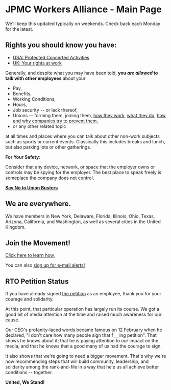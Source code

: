 # JPMC Workers Alliance - Main Page

We'll keep this updated typically on weekends. Check back each Monday for the latest.

## Rights you should know you have:

* [USA: Protected Concerted Activities](https://www.nlrb.gov/sites/default/files/attachments/pages/node-184/nlrb-flyer-627.pdf)
* [UK: Your rights at work](https://www.gov.uk/browse/working/rights-trade-unions)

Generally, and despite what you may have been told,
**you *are allowed* to talk with other employees** about your

* Pay,
* Benefits,
* Working Conditions,
* Hours,
* Job security -- or lack thereof,
* Unions -- forming them, joining them,
  [how they work](https://www.youtube.com/watch?v=Bd5x7vRZlT4),
  [what they do](https://aflcio.org/what-unions-do),
  [how and why companies try to prevent them](https://unionBustingPlayBook.com),
* or any other related topic

at all times and places where you can talk about other non-work subjects such as sports or current events.
Classically this includes breaks and lunch, but also parking lots or other gatherings.

**For Your Safety:**

Consider that any device, network, or space that the employer owns or controls may be spying for the employer.
The best place to speak freely is someplace the company does not control.

**[Say No to Union Busters](https://www.reddit.com/r/union/comments/1j754p1/say_no_to_union_busters/)**

## We are everywhere.

We have members in New York, Delaware, Florida, Illinois, Ohio, Texas, Arizona, California, and Washington, as well as several cities in the United Kingdom.

## Join the Movement!

[Click here to learn how.](/join_us)

You can also [sign up for e-mail alerts!](https://actionnetwork.org/forms/jpmcworkers-signup)


## RTO Petition Status

If you have already signed [the petition](/openletter) as an employee,
thank you for your courage and solidarity.

At this point, that particular operation has largely run its course.
We got a good bit of media attention at the time and raised much awareness for our cause.

Our CEO's profanity-laced words became famous on 12 February when he declared,
"I don't care how many people sign that f___ing petition".
That shows he knows about it; that he is paying attention to *our* impact on the media;
and that he knows that a good many of us had the courage to sign.

It also shows that we're going to need a bigger movement.
That's why we're now recommending steps that will build
community, leadership, and solidarity among the rank-and-file
in a way that help us all achieve better conditions -- together.

**United, We Stand!**
